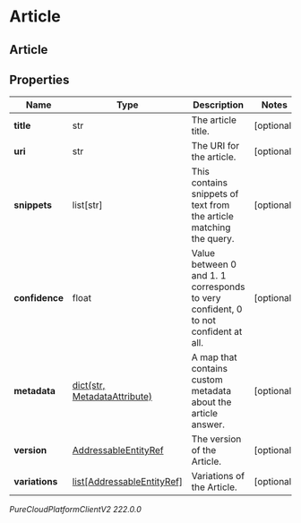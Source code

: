# Article

## Article

## Properties

|Name | Type | Description | Notes|
|------------ | ------------- | ------------- | -------------|
| **title** | str | The article title. | [optional] |
| **uri** | str | The URI for the article. | [optional] |
| **snippets** | list[str] | This contains snippets of text from the article matching the query. | [optional] |
| **confidence** | float | Value between 0 and 1. 1 corresponds to very confident, 0 to not confident at all. | [optional] |
| **metadata** | [dict(str, MetadataAttribute)](MetadataAttribute) | A map that contains custom metadata about the article answer. | [optional] |
| **version** | [AddressableEntityRef](AddressableEntityRef) | The version of the Article. | [optional] |
| **variations** | [list[AddressableEntityRef]](AddressableEntityRef) | Variations of the Article. | [optional] |



_PureCloudPlatformClientV2 222.0.0_
